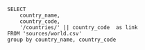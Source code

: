 ```countries
SELECT
    country_name,
    country_code,
    '/countries/' || country_code  as link
FROM 'sources/world.csv'
group by country_name, country_code
```

<DataTable data={countries} link=link rows=all/>